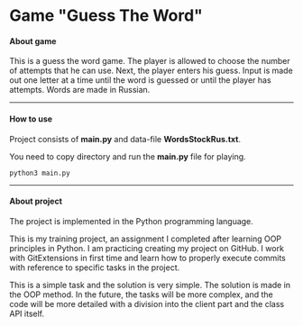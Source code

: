 # Game "Guess The Word"

#### About game
This is a guess the word game. 
The player is allowed to choose the number of attempts that he can use. 
Next, the player enters his guess. 
Input is made out one letter at a time until the word is guessed or until the player has attempts.
Words are made in Russian.
***
#### How to use
Project consists of **main.py** and data-file **WordsStockRus.txt**.

You need to copy directory and run the **main.py** file for playing.

`python3 main.py`
***
#### About project
The project is implemented in the Python programming language.

This is my training project, an assignment I completed after learning OOP principles in Python.
I am practicing creating my project on GitHub. 
I work with GitExtensions in first time 
and learn how to properly execute commits with reference to specific tasks in the project.

This is a simple task and the solution is very simple. The solution is made in the OOP method. In the future, the tasks will be more complex, and the code will be more detailed with a division into the client part and the class API itself.
